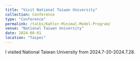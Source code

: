 ```yaml
---
title: "Visit National Taiwan University"
collection: Conference
type: "Conference"
permalink: /talks/Kahler-Minimal-Model-Program/
venue: "National Taiwan University"
date: 2024-08-01
location: "Taipei"
---
```


I visited National Taiwan University from 2024.7-20-2024.7.28. 